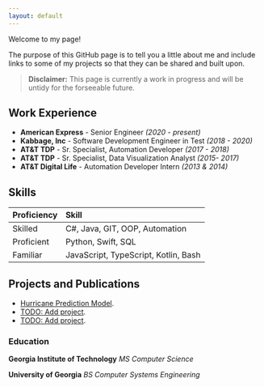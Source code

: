 ```yaml
---
layout: default
---
```

Welcome to my page! 

The purpose of this GitHub page is to tell you a little about me and include links to some of my projects so that they can be shared and built upon.

> **Disclaimer:** This page is currently a work in progress and will be untidy for the forseeable future.

## Work Experience

* **American Express** - Senior Engineer _(2020 - present)_
* **Kabbage, Inc** - Software Development Engineer in Test _(2018 - 2020)_
* **AT&T TDP** - Sr. Specialist, Automation Developer _(2017 - 2018)_
* **AT&T TDP** - Sr. Specialist, Data Visualization Analyst _(2015- 2017)_
* **AT&T Digital Life** - Automation Developer Intern _(2013 & 2014)_

## Skills

| Proficiency  | Skill                                  |
|:-------------|:---------------------------------------|
| Skilled      | C#, Java, GIT, OOP, Automation         | 
| Proficient   | Python, Swift, SQL                     | 
| Familiar     | JavaScript, TypeScript, Kotlin, Bash   | 

## Projects and Publications

* [Hurricane Prediction Model](./hurricane_prediction_model.html).
* [TODO: Add project](./another-page.html).
* [TODO: Add project](./another-page.html).

### Education

**Georgia Institute of Technology** _MS Computer Science_

**University of Georgia** _BS Computer Systems Engineering_

